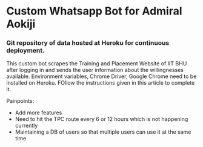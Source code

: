 # Custom Whatsapp Bot for Admiral Aokiji
### Git repository of data hosted at Heroku for continuous deployment.

This custom bot scrapes the Training and Placement Website of IIT BHU after logging in and sends the user information about the willingnesses available.
Environment variables, Chrome Driver, Google Chrome need to be installed on Heroku. FOllow the instructions given in this article to complete it.

Painpoints:
- Add more features
- Need to hit the TPC route every 6 or 12 hours which is not happening currently
- Maintaining a DB of users so that multiple users can use it at the same time